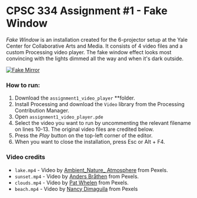 # CPSC 334 Assignment #1 - Fake Window

*Fake Window* is an installation created for the 6-projector setup at the Yale Center for Collaborative Arts and Media. It consists of 4 video files and a custom Processing video player. The fake window effect looks most convincing with the lights dimmed all the way and when it's dark outside.

[![Fake Mirror](http://img.youtube.com/vi/FmDjzjQos2A/0.jpg)](http://www.youtube.com/watch?v=FmDjzjQos2A "CPSC334 Project #1 - Fake Window")


### How to run:

1. Download the `assignment1_video_player` **folder.
2. Install Processing and download the `Video` library from the Processing Contribution Manager.
3. Open `assignment1_video_player.pde`
4. Select the video you want to run by uncommenting the relevant filename on lines 10-13. The original video files are credited below.
5. Press the *Play* button on the top-left corner of the editor.
6. When you want to close the installation, press Esc or Alt + F4.

### Video credits

- `lake.mp4` - Video by [Ambient_Nature_ Atmosphere](https://www.pexels.com/video/landscape-of-a-blue-lake-5669598/) from Pexels.
- `sunset.mp4` - Video by [Anders Bråthen](https://www.pexels.com/video/the-sunset-colors-of-the-sky-5626278/) from Pexels.
- `clouds.mp4` - Video by [Pat Whelen](https://www.pexels.com/video/a-scenic-view-of-above-the-clouds-5736027/) from Pexels.
- `beach.mp4` - Video by [Nancy Dimaguila](https://www.pexels.com/video/coconut-trees-at-the-beach-6592373/) from Pexels
